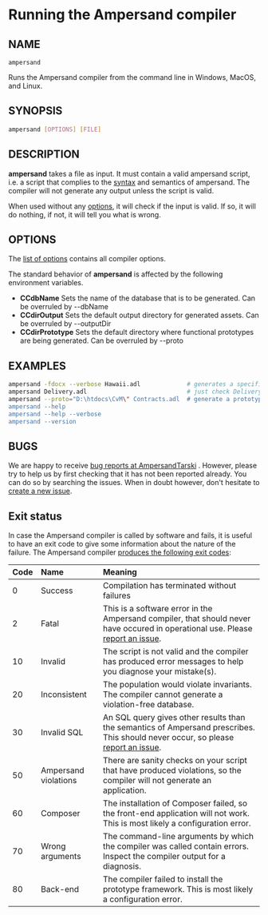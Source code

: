 # Running the Ampersand compiler

## NAME

`ampersand`

Runs the Ampersand compiler from the command line in Windows, MacOS, and Linux.

## SYNOPSIS

```bash
ampersand [OPTIONS] [FILE]
```

## DESCRIPTION

**ampersand** takes a file as input. It must contain a valid ampersand script, i.e. a script that complies to the [syntax](../ampersands-own-language/syntactical-conventions.md) and semantics of ampersand. The compiler will not generate any output unless the script is valid.

When used without any [options](https://github.com/AmpersandTarski/documentation/tree/5c45435a2b5cdd69129ba6ee9401819331fb531e/the-command-line-tool/options.md), it will check if the input is valid. If so, it will do nothing, if not, it will tell you what is wrong.

## OPTIONS

The [list of options](https://github.com/AmpersandTarski/documentation/tree/5c45435a2b5cdd69129ba6ee9401819331fb531e/the-command-line-tool/options.md) contains all compiler options.

The standard behavior of **ampersand** is affected by the following environment variables.

* **CCdbName**  Sets the name of the database that is to be generated. Can be overruled by --dbName
* **CCdirOutput** Sets the default output directory for generated assets. Can be overruled by --outputDir 
* **CCdirPrototype** Sets the default directory where functional prototypes are being generated. Can be overruled by --proto

## EXAMPLES

```bash
ampersand -fdocx --verbose Hawaii.adl             # generates a specification document for Hawaii.adl
ampersand Delivery.adl                            # just check Delivery.adl for errors
ampersand --proto="D:\htdocs\CvM\" Contracts.adl  # generate a prototype from Contracts.adl
ampersand --help
ampersand --help --verbose
ampersand --version
```

## BUGS

We are happy to receive [bug reports at AmpersandTarski](https://github.com/AmpersandTarski/ampersand/issues) . However, please try to help us by first checking that it has not been reported already. You can do so by searching the issues. When in doubt however, don't hesitate to [create a new issue](https://github.com/AmpersandTarski/ampersand/issues).

## Exit status

In case the Ampersand compiler is called by software and fails, it is useful to have an exit code to give some information about the nature of the failure. The Ampersand compiler [produces the following exit codes](https://github.com/AmpersandTarski/Ampersand/blob/development/src/Ampersand/Basics/Exit.hs):

| Code | Name | Meaning |
| :--- | :--- | :--- |
| 0 | Success | Compilation has terminated without failures |
| 2 | Fatal | This is a software error in the Ampersand compiler, that should never have occured in operational use. Please [report an issue](https://github.com/AmpersandTarski/ampersand/issues). |
| 10 | Invalid | The script is not valid and the compiler has produced error messages to help you diagnose your mistake\(s\). |
| 20 | Inconsistent | The population would violate invariants. The compiler cannot generate a violation-free database. |
| 30 | Invalid SQL | An SQL query gives other results than the semantics of Ampersand prescribes. This should never occur, so please [report an issue](https://github.com/AmpersandTarski/ampersand/issues). |
| 50 | Ampersand violations | There are sanity checks on your script that have produced violations, so the compiler will not generate an application. |
| 60 | Composer | The installation of Composer failed, so the front-end application will not work. This is most likely a configuration error. |
| 70 | Wrong arguments | The command-line arguments by which the compiler was called contain errors. Inspect the compiler output for a diagnosis. |
| 80 | Back-end | The compiler failed to install the prototype framework. This is most likely a configuration error. |

